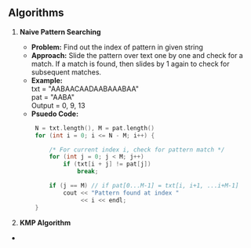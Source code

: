 ## Algorithms
1. **Naive Pattern Searching**
   - **Problem:** Find out the index of pattern in given string
   - **Approach:** Slide the pattern over text one by one and check for a match. If a match is found, then slides by 1 again to check for subsequent matches.
   - **Example:**  
      txt = "AABAACAADAABAAABAA"  
      pat = "AABA"  
      Output = 0, 9, 13
   - **Psuedo Code:**  
     ``` cpp
      N = txt.length(), M = pat.length()  
      for (int i = 0; i <= N - M; i++) {

          /* For current index i, check for pattern match */
          for (int j = 0; j < M; j++)
              if (txt[i + j] != pat[j])
                  break;

          if (j == M) // if pat[0...M-1] = txt[i, i+1, ...i+M-1]
              cout << "Pattern found at index "
                   << i << endl;
      }
     ```  
     
2. **KMP Algorithm**
  -

